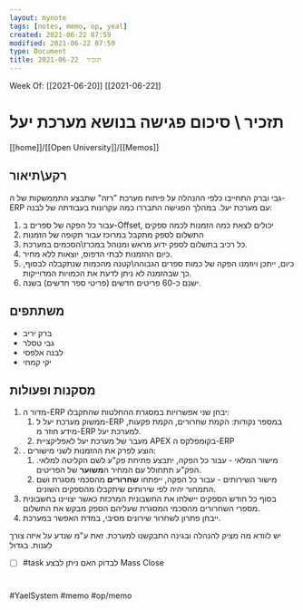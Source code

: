 ```yaml
---
layout: mynote
tags: [notes, memo, op, yeal] 
created: 2021-06-22 07:59
modified: 2021-06-22 07:59
type: Document
title: תזכיר  2021-06-22
---
```

Week Of: [[2021-06-20]]
[[2021-06-22]]

# תזכיר \ סיכום פגישה בנושא מערכת יעל	
[[home]]/[[Open University]]/[[Memos]]

## רקע\תיאור
גבי וברק התחייבו כלפי ההנהלה על פיתוח מערכת "רזה" שתבצע התממשקות של ה-ERP עם מערכת יעל.
במהלך הפגישה התבררו כמה עקרונות בעבודתה של לבנה:
1. עבור כל הפקה של ספרים ב-Offset, יכולים לצאת כמה הזמנות לכמה ספקים
2. התשלום לספק מתקבל במרוכז עבור תקופה של הזמנות
3. כל רכיב בתשלום לספק ידוע מראש ומנוהל במכרז\הסכמים במערכת.
4. כיום ההזמנות לבתי הדפוס, יוצאות ללא מחיר.
5. כיום, ייתכן ויוזמנו הפקה של כמות ספרים הגבוהה\קטנה מהכמות שנתקבלה לבסוף, כך שבהזמנה לא ניתן לדעת את הכמויות המדוייקות.
6. ישנם כ-60 פריטים חדשים (פריטי ספר חדשים) בשנה.
 

## משתתפים
- ברק יריב
- גבי טסלר
- לבנה אלפסי
- יקי קמחי
## מסקנות ופעולות
1. מדור ה-ERP יבחן שני אפשרויות במסגרת ההחלטות שהתקבלו:
	1. ממשוק מערכת יעל ל-ERP במספר נקודות: הקמת שחרורים, הקמת פקעות, מידע חוזר מ-ERP למערכת יעל.
	2. מעבר של מערכת יעל לאפליקציית APEX בקומפלקס ה-ERP
2. . הוצע לפרק את ההזמנות לשני מישורים:
	1. מישור המלאי - עבור כל הפקה, יתבצע פתיחת פק"ע לשם הקליטה למלאי. הפק"ע תתחולל עם המחיר ה**משוער** של הפריטים.
	2. מישור השירותים - עבור כל הפקה, ייפתחו **שחרורים** מהסכמי מסגרת ושם התמחור יהיה לפי שירותים שיתקבלו מהספקים השונים.
3. בסוף כל חודש הספקים יישלחו את החשבונית המרכזת כאשר יצויינו בחשבונית מספרי השחרורים מהסכמי המסגרת שעליהם הספק מבקש את התשלום.
4. ייבחן פתרון לשחרור שירונים מסיבי, במדת האפשר במערכת.

יש לוודא מה מציק להנהלה ובגינה התבקשנו למערכת. זאת ע"מ שנדע על איזה צורך לענות.
בגדול 

- [ ] #task לבדוק האם ניתן לבצע Mass Close

#
#YaelSystem
#memo 
#op/memo